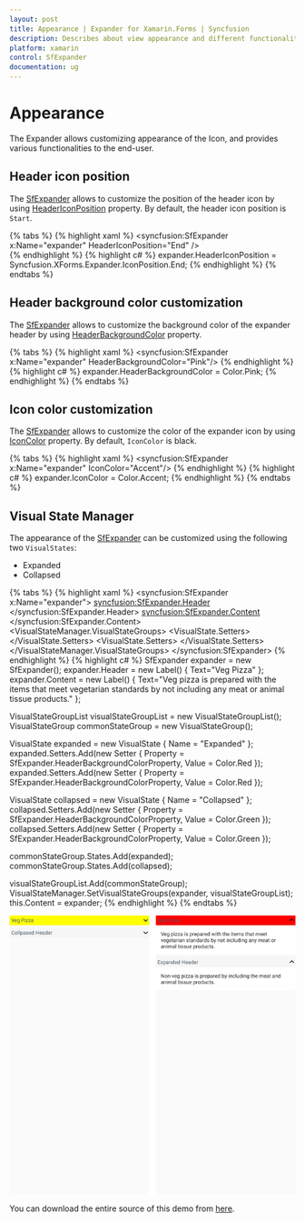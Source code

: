 ```yaml
---
layout: post
title: Appearance | Expander for Xamarin.Forms | Syncfusion
description: Describes about view appearance and different functionalities in Xamarin.Forms Expander.
platform: xamarin
control: SfExpander
documentation: ug
---
```


# Appearance

The Expander allows customizing appearance of the Icon, and provides various functionalities to the end-user.

## Header icon position 

The [SfExpander](https://help.syncfusion.com/cr/cref_files/xamarin/Syncfusion.Expander.XForms~Syncfusion.XForms.Expander.SfExpander.html) allows to customize the position of the header icon by using [HeaderIconPosition](https://help.syncfusion.com/cr/cref_files/xamarin/Syncfusion.Expander.XForms~Syncfusion.XForms.Expander.SfExpander~HeaderIconPosition.html) property. By default, the header icon position is `Start`. 

{% tabs %}
{% highlight xaml %}
    <syncfusion:SfExpander x:Name="expander" HeaderIconPosition="End" />       
{% endhighlight %}
{% highlight c# %}
    expander.HeaderIconPosition = Syncfusion.XForms.Expander.IconPosition.End;
{% endhighlight %}
{% endtabs %}

## Header background color customization

The [SfExpander](https://help.syncfusion.com/cr/cref_files/xamarin/Syncfusion.Expander.XForms~Syncfusion.XForms.Expander.SfExpander.html) allows to customize the background color of the expander header by using [HeaderBackgroundColor](https://help.syncfusion.com/cr/cref_files/xamarin/Syncfusion.Expander.XForms~Syncfusion.XForms.Expander.SfExpander~HeaderBackgroundColor.html) property.

{% tabs %}
{% highlight xaml %}
    <syncfusion:SfExpander x:Name="expander" HeaderBackgroundColor="Pink"/>
{% endhighlight %}
{% highlight c# %}
    expander.HeaderBackgroundColor = Color.Pink;
{% endhighlight %}
{% endtabs %}

## Icon color customization

The [SfExpander](https://help.syncfusion.com/cr/cref_files/xamarin/Syncfusion.Expander.XForms~Syncfusion.XForms.Expander.SfExpander.html) allows to customize the color of the expander icon by using [IconColor](https://help.syncfusion.com/cr/cref_files/xamarin/Syncfusion.Expander.XForms~Syncfusion.XForms.Expander.SfExpander~IconColor.html) property. By default, `IconColor` is black.

{% tabs %}
{% highlight xaml %}
    <syncfusion:SfExpander x:Name="expander" IconColor="Accent"/>
{% endhighlight %}
{% highlight c# %}
    expander.IconColor = Color.Accent;
{% endhighlight %}
{% endtabs %}

## Visual State Manager

The appearance of the [SfExpander](https://help.syncfusion.com/cr/cref_files/xamarin/Syncfusion.Expander.XForms~Syncfusion.XForms.Expander.SfExpander.html) can be customized using the following two `VisualStates`:

* Expanded
* Collapsed

{% tabs %}
{% highlight xaml %}
<syncfusion:SfExpander x:Name="expander">
    <syncfusion:SfExpander.Header>
        <Label  Text="Veg Pizza" VerticalTextAlignment="Center"/>
    </syncfusion:SfExpander.Header>
    <syncfusion:SfExpander.Content>
        <Label HeightRequest="50" Text="Veg pizza is prepared with the items that meet vegetarian standards by not including any meat or animal tissue products." VerticalTextAlignment="Center"/>
    </syncfusion:SfExpander.Content>
    <VisualStateManager.VisualStateGroups>
        <VisualStateGroupList>
            <VisualStateGroup>
                <VisualState Name="Expanded">
                    <VisualState.Setters>
                        <Setter Property="HeaderBackgroundColor" Value="Red"/>
                    </VisualState.Setters>
                </VisualState>
                <VisualState Name="Collapsed">
                    <VisualState.Setters>
                        <Setter Property="HeaderBackgroundColor" Value="Green"/>
                    </VisualState.Setters>
                </VisualState>
            </VisualStateGroup>
        </VisualStateGroupList>
    </VisualStateManager.VisualStateGroups>
</syncfusion:SfExpander>
{% endhighlight %}
{% highlight c# %}
SfExpander expander = new SfExpander();
expander.Header = new Label() 
{
    Text="Veg Pizza" 
};
expander.Content = new Label() 
{ 
    Text="Veg pizza is prepared with the items that meet vegetarian standards by not including any meat or animal tissue products."
};
    
VisualStateGroupList visualStateGroupList = new VisualStateGroupList();
VisualStateGroup commonStateGroup = new VisualStateGroup();

VisualState expanded = new VisualState
{
    Name = "Expanded"
};
expanded.Setters.Add(new Setter { Property = SfExpander.HeaderBackgroundColorProperty, Value = Color.Red });
expanded.Setters.Add(new Setter { Property = SfExpander.HeaderBackgroundColorProperty, Value = Color.Red });

VisualState collapsed = new VisualState
{
    Name = "Collapsed"
};
collapsed.Setters.Add(new Setter { Property = SfExpander.HeaderBackgroundColorProperty, Value = Color.Green });
collapsed.Setters.Add(new Setter { Property = SfExpander.HeaderBackgroundColorProperty, Value = Color.Green });
    
commonStateGroup.States.Add(expanded);
commonStateGroup.States.Add(collapsed);

visualStateGroupList.Add(commonStateGroup);
VisualStateManager.SetVisualStateGroups(expander, visualStateGroupList);
this.Content = expander;
{% endhighlight %}
{% endtabs %}

![Xamarin Forms Expander with VSM](expander_images/Expander_VSM.png)

You can download the entire source of this demo from [here](https://github.com/Sangeetha-Raju/Xamarin-Expander-VisualStateManager).